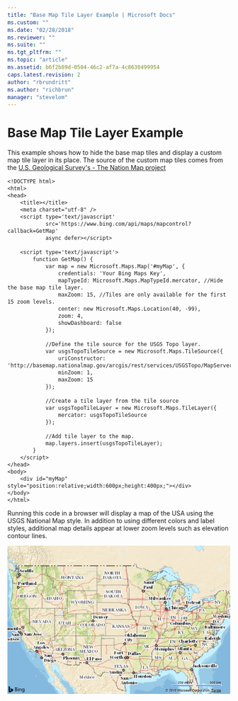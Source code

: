 ```yaml
---
title: "Base Map Tile Layer Example | Microsoft Docs"
ms.custom: ""
ms.date: "02/28/2018"
ms.reviewer: ""
ms.suite: ""
ms.tgt_pltfrm: ""
ms.topic: "article"
ms.assetid: b6f2b89d-0504-46c2-af7a-4c8630499954
caps.latest.revision: 2
author: "rbrundritt"
ms.author: "richbrun"
manager: "stevelom"
---
```

# Base Map Tile Layer Example
This example shows how to hide the base map tiles and display a custom map tile layer in its place. The source of the custom map tiles comes from the [ U.S. Geological Survey's - The Nation Map project](http://viewer.nationalmap.gov/help/HowTo.htm)

```
<!DOCTYPE html>
<html>
<head>
    <title></title>
    <meta charset="utf-8" />
    <script type='text/javascript'
            src='https://www.bing.com/api/maps/mapcontrol?callback=GetMap'
            async defer></script>

    <script type='text/javascript'>
        function GetMap() {
            var map = new Microsoft.Maps.Map('#myMap', {
                credentials: 'Your Bing Maps Key',
                mapTypeId: Microsoft.Maps.MapTypeId.mercator, //Hide the base map tile layer.
                maxZoom: 15, //Tiles are only available for the first 15 zoom levels.
                center: new Microsoft.Maps.Location(40, -99),
                zoom: 4,
                showDashboard: false 
            });

            //Define the tile source for the USGS Topo layer.
            var usgsTopoTileSource = new Microsoft.Maps.TileSource({
                uriConstructor: 'http://basemap.nationalmap.gov/arcgis/rest/services/USGSTopo/MapServer/tile/{zoom}/{y}/{x}',
                minZoom: 1,
                maxZoom: 15
            });

            //Create a tile layer from the tile source
            var usgsTopoTileLayer = new Microsoft.Maps.TileLayer({
                mercator: usgsTopoTileSource
            });

            //Add tile layer to the map.
            map.layers.insert(usgsTopoTileLayer);
        }
    </script>
</head>
<body>
    <div id="myMap" style="position:relative;width:600px;height:400px;"></div>
</body>
</html>
```

Running this code in a browser will display a map of the USA using the USGS National Map style. In addition to using different colors and label styles, additional map details appear at lower zoom levels such as elevation contour lines.

![BMV8_TileLayer_BaseMercator](../v8-web-control/media/bmv8-tilelayer-basemercator.PNG)
